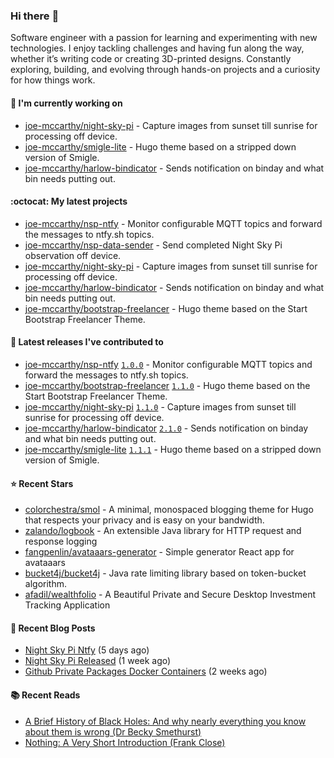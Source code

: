 ### Hi there :wave:

Software engineer with a passion for learning and experimenting with new technologies. I enjoy tackling challenges and having fun along the way, whether it’s writing code or creating 3D-printed designs. Constantly exploring, building, and evolving through hands-on projects and a curiosity for how things work.

#### :construction_worker: I'm currently working on

- [joe-mccarthy/night-sky-pi](https://github.com/joe-mccarthy/night-sky-pi) - Capture images from sunset till sunrise for processing off device.
- [joe-mccarthy/smigle-lite](https://github.com/joe-mccarthy/smigle-lite) - Hugo theme based on a stripped down version of Smigle.
- [joe-mccarthy/harlow-bindicator](https://github.com/joe-mccarthy/harlow-bindicator) - Sends notification on binday and what bin needs putting out.

#### :octocat: My latest projects

- [joe-mccarthy/nsp-ntfy](https://github.com/joe-mccarthy/nsp-ntfy) - Monitor configurable MQTT topics and forward the messages to ntfy.sh topics.
- [joe-mccarthy/nsp-data-sender](https://github.com/joe-mccarthy/nsp-data-sender) - Send completed Night Sky Pi observation off device.
- [joe-mccarthy/night-sky-pi](https://github.com/joe-mccarthy/night-sky-pi) - Capture images from sunset till sunrise for processing off device.
- [joe-mccarthy/harlow-bindicator](https://github.com/joe-mccarthy/harlow-bindicator) - Sends notification on binday and what bin needs putting out.
- [joe-mccarthy/bootstrap-freelancer](https://github.com/joe-mccarthy/bootstrap-freelancer) - Hugo theme based on the Start Bootstrap Freelancer Theme.

#### :rocket: Latest releases I've contributed to

- [joe-mccarthy/nsp-ntfy](https://github.com/joe-mccarthy/nsp-ntfy) [`1.0.0`](https://github.com/joe-mccarthy/nsp-ntfy/releases/tag/1.0.0) - Monitor configurable MQTT topics and forward the messages to ntfy.sh topics.
- [joe-mccarthy/bootstrap-freelancer](https://github.com/joe-mccarthy/bootstrap-freelancer) [`1.1.0`](https://github.com/joe-mccarthy/bootstrap-freelancer/releases/tag/1.1.0) - Hugo theme based on the Start Bootstrap Freelancer Theme.
- [joe-mccarthy/night-sky-pi](https://github.com/joe-mccarthy/night-sky-pi) [`1.1.0`](https://github.com/joe-mccarthy/night-sky-pi/releases/tag/1.1.0) - Capture images from sunset till sunrise for processing off device.
- [joe-mccarthy/harlow-bindicator](https://github.com/joe-mccarthy/harlow-bindicator) [`2.1.0`](https://github.com/joe-mccarthy/harlow-bindicator/releases/tag/2.1.0) - Sends notification on binday and what bin needs putting out.
- [joe-mccarthy/smigle-lite](https://github.com/joe-mccarthy/smigle-lite) [`1.1.1`](https://github.com/joe-mccarthy/smigle-lite/releases/tag/1.1.1) - Hugo theme based on a stripped down version of Smigle.

#### :star: Recent Stars

- [colorchestra/smol](https://github.com/colorchestra/smol) - A minimal, monospaced blogging theme for Hugo that respects your privacy and is easy on your bandwidth.
- [zalando/logbook](https://github.com/zalando/logbook) - An extensible Java library for HTTP request and response logging
- [fangpenlin/avataaars-generator](https://github.com/fangpenlin/avataaars-generator) - Simple generator React app for avataaars
- [bucket4j/bucket4j](https://github.com/bucket4j/bucket4j) - Java rate limiting library based on token-bucket algorithm.
- [afadil/wealthfolio](https://github.com/afadil/wealthfolio) - A Beautiful Private and Secure Desktop Investment Tracking Application

#### :loudspeaker: Recent Blog Posts

- [Night Sky Pi Ntfy](https://joe-mccarthy.github.io/night-sky-pi-ntfy/) (5 days ago)
- [Night Sky Pi Released](https://joe-mccarthy.github.io/night-sky-pi-released/) (1 week ago)
- [Github Private Packages Docker Containers](https://joe-mccarthy.github.io/private-github-docker-packages/) (2 weeks ago)

#### :books: Recent Reads

- [A Brief History of Black Holes: And why nearly everything you know about them is wrong (Dr Becky Smethurst)](https://amzn.eu/d/4UPtW5n)
- [Nothing: A Very Short Introduction (Frank Close)](https://www.amazon.co.uk/Nothing-Very-Short-Introduction-Introductions/dp/0199225869)
